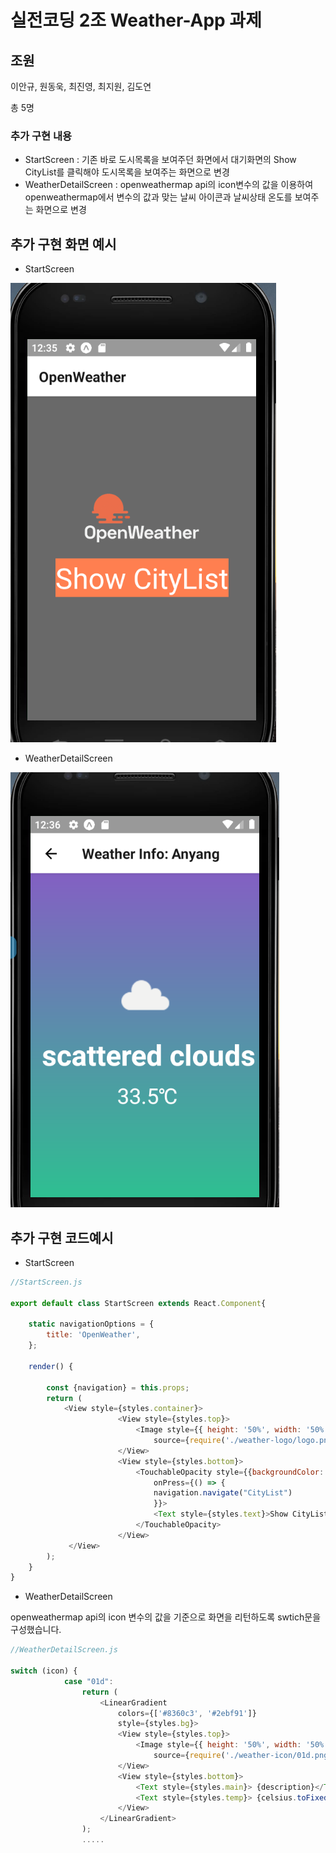 # 실전코딩 2조 Weather-App 과제 

## 조원
이안규, 원동욱, 최진영, 최지원, 김도연 

총 5명

### 추가 구현 내용
- StartScreen : 기존 바로 도시목록을 보여주던 화면에서 대기화면의 Show CityList를 클릭해야 
도시목록을 보여주는 화면으로 변경
- WeatherDetailScreen : openweathermap api의 icon변수의 값을 이용하여 
openweathermap에서 변수의 값과 
맞는 날씨 아이콘과 날씨상태 온도를 보여주는 화면으로 변경
## 추가 구현 화면 예시
- StartScreen

![startscreen](./start.png)

- WeatherDetailScreen

![WeatherDetailScreen](./detail.png)

## 추가 구현 코드예시
- StartScreen

```javascript
//StartScreen.js

export default class StartScreen extends React.Component{

    static navigationOptions = {
        title: 'OpenWeather',
    };

    render() {
    
        const {navigation} = this.props;
        return (
            <View style={styles.container}>
                        <View style={styles.top}>
                            <Image style={{ height: '50%', width: '50%', resizeMode: 'contain'}}
                                source={require('./weather-logo/logo.png')} />
                        </View>
                        <View style={styles.bottom}>
                            <TouchableOpacity style={{backgroundColor: 'coral'}}
                                onPress={() => {
                                navigation.navigate("CityList")
                                }}>
                                <Text style={styles.text}>Show CityList</Text>
                            </TouchableOpacity>
                        </View>
             </View>
        );
    }
}

```
- WeatherDetailScreen

openweathermap api의 icon 변수의 값을 기준으로 화면을 리턴하도록 swtich문을 구성했습니다.
```javascript
//WeatherDetailScreen.js

switch (icon) {
            case "01d":
                return (
                    <LinearGradient
                        colors={['#8360c3', '#2ebf91']}
                        style={styles.bg}>
                        <View style={styles.top}>
                            <Image style={{ height: '50%', width: '50%', resizeMode: 'contain' }}
                                source={require('./weather-icon/01d.png')} />
                        </View>
                        <View style={styles.bottom}>
                            <Text style={styles.main}> {description}</Text>
                            <Text style={styles.temp}> {celsius.toFixed(1)}℃</Text>
                        </View>
                    </LinearGradient>
                );
                .....

```

